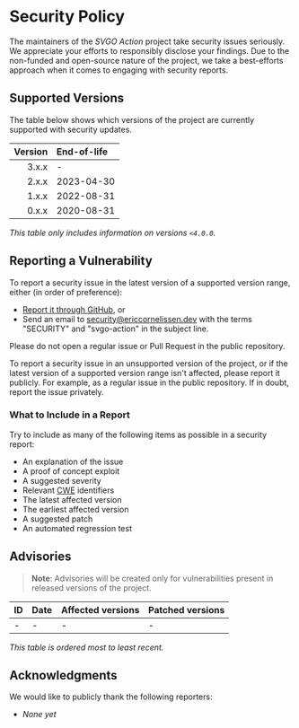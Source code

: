 # Security Policy

The maintainers of the _SVGO Action_ project take security issues seriously. We
appreciate your efforts to responsibly disclose your findings. Due to the
non-funded and open-source nature of the project, we take a best-efforts
approach when it comes to engaging with security reports.

## Supported Versions

The table below shows which versions of the project are currently supported with
security updates.

| Version | End-of-life |
| ------: | :---------- |
|   3.x.x | -           |
|   2.x.x | 2023-04-30  |
|   1.x.x | 2022-08-31  |
|   0.x.x | 2020-08-31  |

_This table only includes information on versions `<4.0.0`._

## Reporting a Vulnerability

To report a security issue in the latest version of a supported version range,
either (in order of preference):

- [Report it through GitHub][new github advisory], or
- Send an email to [security@ericcornelissen.dev] with the terms "SECURITY" and
  "svgo-action" in the subject line.

Please do not open a regular issue or Pull Request in the public repository.

To report a security issue in an unsupported version of the project, or if the
latest version of a supported version range isn't affected, please report it
publicly. For example, as a regular issue in the public repository. If in doubt,
report the issue privately.

[new github advisory]: https://github.com/ericcornelissen/svgo-action/security/advisories/new
[security@ericcornelissen.dev]: mailto:security@ericcornelissen.dev?subject=SECURITY%20%28svgo-action%29

### What to Include in a Report

Try to include as many of the following items as possible in a security report:

- An explanation of the issue
- A proof of concept exploit
- A suggested severity
- Relevant [CWE] identifiers
- The latest affected version
- The earliest affected version
- A suggested patch
- An automated regression test

[cwe]: https://cwe.mitre.org/

## Advisories

> **Note**: Advisories will be created only for vulnerabilities present in
> released versions of the project.

| ID               | Date       | Affected versions | Patched versions |
| :--------------- | :--------- | :---------------- | :--------------- |
| -                | -          | -                 | -                |

_This table is ordered most to least recent._

## Acknowledgments

We would like to publicly thank the following reporters:

- _None yet_
